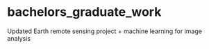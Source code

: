 # bachelors_graduate_work
Updated Earth remote sensing project + machine learning for image analysis

